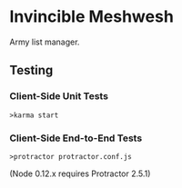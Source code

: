 # Invincible Meshwesh

Army list manager.



## Testing

### Client-Side Unit Tests

    >karma start

### Client-Side End-to-End Tests

    >protractor protractor.conf.js

(Node 0.12.x requires Protractor 2.5.1)